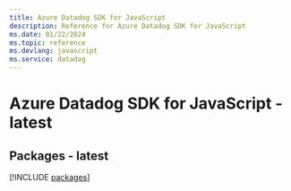 ```yaml
---
title: Azure Datadog SDK for JavaScript
description: Reference for Azure Datadog SDK for JavaScript
ms.date: 01/22/2024
ms.topic: reference
ms.devlang: javascript
ms.service: datadog
---
```

# Azure Datadog SDK for JavaScript - latest
## Packages - latest
[!INCLUDE [packages](datadog-index.md)]